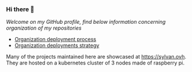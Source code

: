 ### Hi there 👋

*Welcome on my GitHub profile, find below information concerning organization of my repositories*

* [Organization deployment process](docs/deployment-process.md)
* [Organization deployments strategy](docs/deployment-strategy.md)

Many of the projects maintained here are showcased at https://sylvan.ovh.
They are hosted on a kubernetes cluster of 3 nodes made of raspberry pi.

